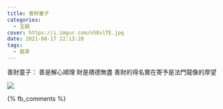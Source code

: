 ```yaml
---
title: 善財童子
categories:
  - 玉器
cover: https://i.imgur.com/n50slTE.jpg
date: 2021-08-17 22:13:28
tags:
  - 翡翠
---
```


善財童子：
善是解心順理
財是積德無盡
善財的得名實在寄予是法門龍像的厚望

![](https://i.imgur.com/n50slTE.jpg)


{% fb_comments %}
